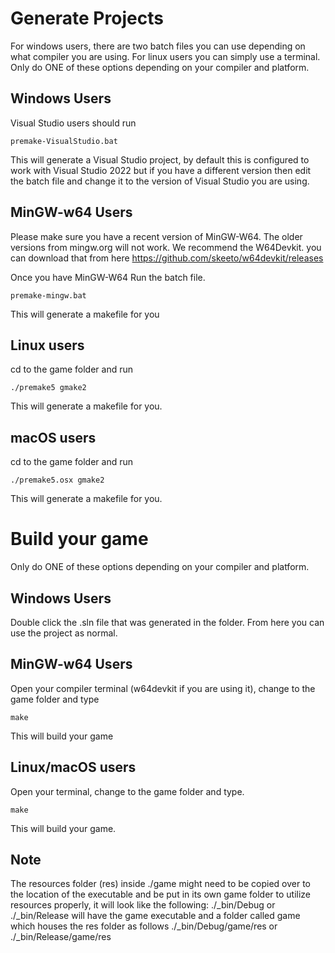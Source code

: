 # Generate Projects
For windows users, there are two batch files you can use depending on what compiler you are using. For linux users you can simply use a terminal.
Only do ONE of these options depending on your compiler and platform.
## Windows Users
Visual Studio users should run

    premake-VisualStudio.bat
	
This will generate a Visual Studio project, by default this is configured to work with Visual Studio 2022 but if you have a different version then
edit the batch file and change it to the version of Visual Studio you are using.
	
## MinGW-w64 Users
Please make sure you have a recent version of MinGW-W64. The older versions from mingw.org will not work.
We recommend the W64Devkit. you can download that from here https://github.com/skeeto/w64devkit/releases

Once you have MinGW-W64
Run the batch file.

    premake-mingw.bat

This will generate a makefile for you
	
## Linux users
cd to the game folder and run

    ./premake5 gmake2

This will generate a makefile for you.

## macOS users
cd to the game folder and run

    ./premake5.osx gmake2
	
This will generate a makefile for you.

# Build your game
Only do ONE of these options depending on your compiler and platform.
## Windows Users
Double click the .sln file that was generated in the folder. From here you can use the project as normal.
	
## MinGW-w64 Users
Open your compiler terminal (w64devkit if you are using it), change to the game folder and type 

    make
	
This will build your game
	
## Linux/macOS users
Open your terminal, change to the game folder and type.

    make
	
This will build your game.

## Note
The resources folder (res) inside ./game might need to be copied over to the location of the executable and be put in its own game folder to utilize resources properly,
 it will look like the following: ./_bin/Debug or ./_bin/Release will have the game executable and a folder called game which houses the res folder as follows ./_bin/Debug/game/res or ./_bin/Release/game/res
